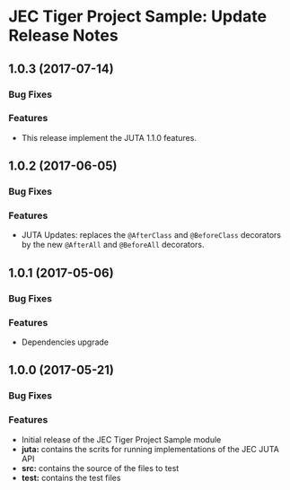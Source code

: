 # JEC Tiger Project Sample: Update Release Notes

<a name="jec-sample-tiger-1.0.3"></a>
## **1.0.3** (2017-07-14)

### Bug Fixes

### Features

- This release implement the JUTA 1.1.0 features.

<a name="jec-sample-tiger-1.0.2"></a>
## **1.0.2** (2017-06-05)

### Bug Fixes

### Features

- JUTA Updates: replaces the `@AfterClass` and `@BeforeClass` decorators by the 
new `@AfterAll` and `@BeforeAll` decorators.

<a name="jec-sample-tiger-1.0.1"></a>
## **1.0.1** (2017-05-06)

### Bug Fixes

### Features

- Dependencies upgrade

<a name="jec-sample-tiger-1.0.0"></a>
## **1.0.0** (2017-05-21)

### Bug Fixes

### Features

- Initial release of the JEC Tiger Project Sample module
- **juta:** contains the scrits for running implementations of the JEC JUTA API
- **src:** contains the source of the files to test
- **test:** contains the test files